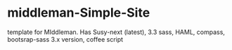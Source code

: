 middleman-Simple-Site
=====================

template for MIddleman. Has Susy-next (latest), 3.3 sass,  HAML, compass, bootsrap-sass 3.x version, coffee script

